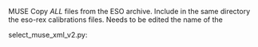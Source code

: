 MUSE
Copy *ALL* files from the ESO archive. Include in the same directory the eso-rex calibrations files. 
Needs to be edited the name of the

select_muse_xml_v2.py: 
